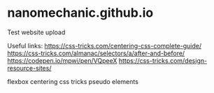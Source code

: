 # nanomechanic.github.io
Test website upload

Useful links:
  https://css-tricks.com/centering-css-complete-guide/
  https://css-tricks.com/almanac/selectors/a/after-and-before/
  https://codepen.io/mpwi/pen/VQpeeX
  https://css-tricks.com/design-resource-sites/
  
  flexbox centering
  css tricks pseudo elements
